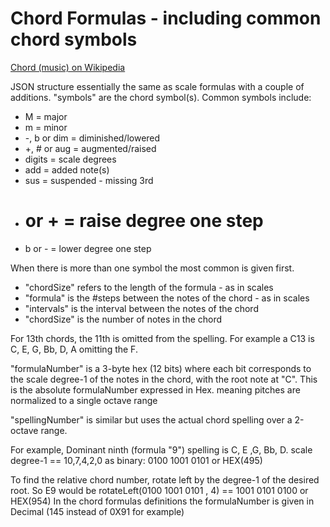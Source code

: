 
# Chord Formulas - including common chord symbols
[Chord (music) on Wikipedia](https://en.wikipedia.org/wiki/Chord_%28music%29)

JSON structure essentially the same as scale formulas with a couple of additions.
"symbols" are the chord symbol(s). Common symbols include:
  * M = major
  * m = minor
  * -, b or dim = diminished/lowered
  * +, # or aug = augmented/raised
  * digits = scale degrees
  * add = added note(s)
  * sus = suspended - missing 3rd
  * # or + = raise degree one step
  * b or - = lower degree one step

When there is more than one symbol the most common is given first.
* "chordSize" refers to the length of the formula - as in scales
* "formula" is the #steps between the notes of the chord - as in scales
* "intervals" is the interval between the notes of the chord
* "chordSize" is the number of notes in the chord

For 13th chords, the 11th is omitted from the spelling.
For example a C13 is C, E, G, Bb, D, A omitting the F.

"formulaNumber" is a 3-byte hex (12 bits) where each bit corresponds to the scale degree-1 
of the notes in the chord, with the root note at "C". This is the absolute formulaNumber expressed in Hex.
meaning pitches are normalized to a single octave range
      
"spellingNumber" is similar but uses the actual chord spelling over a 2-octave range.

For example, Dominant ninth (formula "9") spelling is C, E ,G, Bb, D. 
scale degree-1 == 10,7,4,2,0 as binary:  0100 1001 0101 or HEX(495)

To find the relative chord number, rotate left by the degree-1 of the desired root.
So E9 would be rotateLeft(0100 1001 0101 , 4) == 1001 0101 0100 or HEX(954)
In the chord formulas definitions the formulaNumber is given in Decimal (145 instead of 0X91 for example)
  